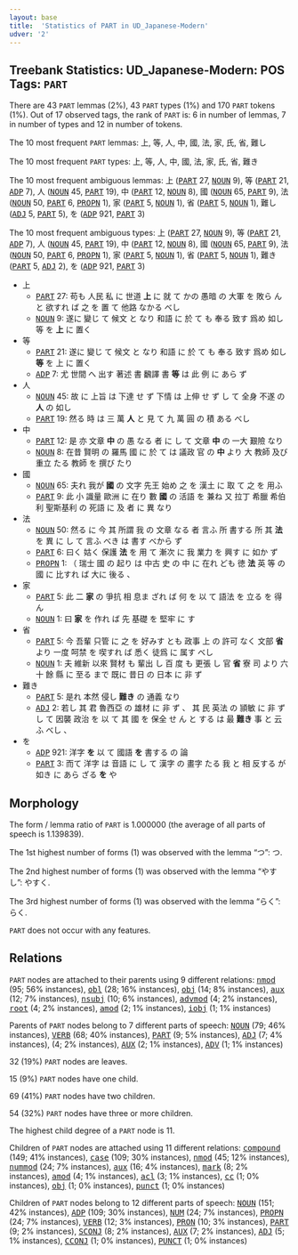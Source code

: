 ```yaml
---
layout: base
title:  'Statistics of PART in UD_Japanese-Modern'
udver: '2'
---
```


## Treebank Statistics: UD_Japanese-Modern: POS Tags: `PART`

There are 43 `PART` lemmas (2%), 43 `PART` types (1%) and 170 `PART` tokens (1%).
Out of 17 observed tags, the rank of `PART` is: 6 in number of lemmas, 7 in number of types and 12 in number of tokens.

The 10 most frequent `PART` lemmas: 上, 等, 人, 中, 國, 法, 家, 氏, 省, 難し

The 10 most frequent `PART` types:  上, 等, 人, 中, 國, 法, 家, 氏, 省, 難き

The 10 most frequent ambiguous lemmas: 上 (<tt><a href="ja_modern-pos-PART.html">PART</a></tt> 27, <tt><a href="ja_modern-pos-NOUN.html">NOUN</a></tt> 9), 等 (<tt><a href="ja_modern-pos-PART.html">PART</a></tt> 21, <tt><a href="ja_modern-pos-ADP.html">ADP</a></tt> 7), 人 (<tt><a href="ja_modern-pos-NOUN.html">NOUN</a></tt> 45, <tt><a href="ja_modern-pos-PART.html">PART</a></tt> 19), 中 (<tt><a href="ja_modern-pos-PART.html">PART</a></tt> 12, <tt><a href="ja_modern-pos-NOUN.html">NOUN</a></tt> 8), 國 (<tt><a href="ja_modern-pos-NOUN.html">NOUN</a></tt> 65, <tt><a href="ja_modern-pos-PART.html">PART</a></tt> 9), 法 (<tt><a href="ja_modern-pos-NOUN.html">NOUN</a></tt> 50, <tt><a href="ja_modern-pos-PART.html">PART</a></tt> 6, <tt><a href="ja_modern-pos-PROPN.html">PROPN</a></tt> 1), 家 (<tt><a href="ja_modern-pos-PART.html">PART</a></tt> 5, <tt><a href="ja_modern-pos-NOUN.html">NOUN</a></tt> 1), 省 (<tt><a href="ja_modern-pos-PART.html">PART</a></tt> 5, <tt><a href="ja_modern-pos-NOUN.html">NOUN</a></tt> 1), 難し (<tt><a href="ja_modern-pos-ADJ.html">ADJ</a></tt> 5, <tt><a href="ja_modern-pos-PART.html">PART</a></tt> 5), を (<tt><a href="ja_modern-pos-ADP.html">ADP</a></tt> 921, <tt><a href="ja_modern-pos-PART.html">PART</a></tt> 3)

The 10 most frequent ambiguous types:  上 (<tt><a href="ja_modern-pos-PART.html">PART</a></tt> 27, <tt><a href="ja_modern-pos-NOUN.html">NOUN</a></tt> 9), 等 (<tt><a href="ja_modern-pos-PART.html">PART</a></tt> 21, <tt><a href="ja_modern-pos-ADP.html">ADP</a></tt> 7), 人 (<tt><a href="ja_modern-pos-NOUN.html">NOUN</a></tt> 45, <tt><a href="ja_modern-pos-PART.html">PART</a></tt> 19), 中 (<tt><a href="ja_modern-pos-PART.html">PART</a></tt> 12, <tt><a href="ja_modern-pos-NOUN.html">NOUN</a></tt> 8), 國 (<tt><a href="ja_modern-pos-NOUN.html">NOUN</a></tt> 65, <tt><a href="ja_modern-pos-PART.html">PART</a></tt> 9), 法 (<tt><a href="ja_modern-pos-NOUN.html">NOUN</a></tt> 50, <tt><a href="ja_modern-pos-PART.html">PART</a></tt> 6, <tt><a href="ja_modern-pos-PROPN.html">PROPN</a></tt> 1), 家 (<tt><a href="ja_modern-pos-PART.html">PART</a></tt> 5, <tt><a href="ja_modern-pos-NOUN.html">NOUN</a></tt> 1), 省 (<tt><a href="ja_modern-pos-PART.html">PART</a></tt> 5, <tt><a href="ja_modern-pos-NOUN.html">NOUN</a></tt> 1), 難き (<tt><a href="ja_modern-pos-PART.html">PART</a></tt> 5, <tt><a href="ja_modern-pos-ADJ.html">ADJ</a></tt> 2), を (<tt><a href="ja_modern-pos-ADP.html">ADP</a></tt> 921, <tt><a href="ja_modern-pos-PART.html">PART</a></tt> 3)


* 上
  * <tt><a href="ja_modern-pos-PART.html">PART</a></tt> 27: 苟も 人民 私 に 世道 <b>上</b> に 就 て かの 愚暗 の 大軍 を 敗ら ん と 欲すれ ば 之 を 置 て 他路 なかる べし
  * <tt><a href="ja_modern-pos-NOUN.html">NOUN</a></tt> 9: 遂に 變じ て 候文 と なり 和語 に 於 て も 奉る 致す 爲め 如し 等 を <b>上</b> に 置く
* 等
  * <tt><a href="ja_modern-pos-PART.html">PART</a></tt> 21: 遂に 變じ て 候文 と なり 和語 に 於 て も 奉る 致す 爲め 如し <b>等</b> を 上 に 置く
  * <tt><a href="ja_modern-pos-ADP.html">ADP</a></tt> 7: 尤 世間 へ 出す 著述 書 飜譯 書 <b>等</b> は 此 例 に あら ず
* 人
  * <tt><a href="ja_modern-pos-NOUN.html">NOUN</a></tt> 45: 故 に 上旨 は 下達 せ ず 下情 は 上伸 せ ず し て 全身 不遂 の <b>人</b> の 如し
  * <tt><a href="ja_modern-pos-PART.html">PART</a></tt> 19: 然る 時 は 三 萬 <b>人</b> と 見 て 九 萬 圓 の 積 ある べし
* 中
  * <tt><a href="ja_modern-pos-PART.html">PART</a></tt> 12: 是 亦 文章 <b>中</b> の 愚 なる 者 に し て 文章 <b>中</b> の 一大 艱險 なり
  * <tt><a href="ja_modern-pos-NOUN.html">NOUN</a></tt> 8: 在昔 賢明 の 羅馬 國 に 於 て は 議政 官 の <b>中</b> より 大 教師 及び 重立 たる 教師 を 撰び たり
* 國
  * <tt><a href="ja_modern-pos-NOUN.html">NOUN</a></tt> 65: 夫れ 我が <b>國</b> の 文字 先王 始め 之 を 漢土 に 取 て 之 を 用ふ
  * <tt><a href="ja_modern-pos-PART.html">PART</a></tt> 9: 此 小 識量 歐洲 に 在り 數 <b>國</b> の 活語 を 兼ね 又 拉丁 希臘 希伯利 聖斯基利 の 死語 に 及 者 に 異 なり
* 法
  * <tt><a href="ja_modern-pos-NOUN.html">NOUN</a></tt> 50: 然る に 今 其 所謂 我 の 文章 なる 者 言ふ 所 書する 所 其 <b>法</b> を 異 に し て 言ふ べき は 書す べから ず
  * <tt><a href="ja_modern-pos-PART.html">PART</a></tt> 6: 曰く 姑く 保護 <b>法</b> を 用 て 漸次 に 我 業力 を 興す に 如か ず
  * <tt><a href="ja_modern-pos-PROPN.html">PROPN</a></tt> 1: （ 瑞士 國 の 起り は 中古 史 の 中 に 在れ ども 徳 <b>法</b> 英 等 の 國 に 比すれ ば 大に 後る 、
* 家
  * <tt><a href="ja_modern-pos-PART.html">PART</a></tt> 5: 此 二 <b>家</b> の 爭抗 相 息ま ざれ ば 何 を 以 て 語法 を 立る を 得 ん
  * <tt><a href="ja_modern-pos-NOUN.html">NOUN</a></tt> 1: 曰 <b>家</b> を 作れ ば 先 基礎 を 堅牢 に す
* 省
  * <tt><a href="ja_modern-pos-PART.html">PART</a></tt> 5: 今 吾輩 只管 に 之 を 好みす とも 政事 上 の 許可 なく 文部 <b>省</b> より 一度 呵禁 を 喫すれ ば 悉く 徒爲 に 属す べし
  * <tt><a href="ja_modern-pos-NOUN.html">NOUN</a></tt> 1: 夫 維新 以來 賢材 も 輩出 し 百 度 も 更張 し 官 <b>省</b> 寮 司 より 六十 餘 縣 に 至る まで 既に 昔日 の 日本 に 非 ず
* 難き
  * <tt><a href="ja_modern-pos-PART.html">PART</a></tt> 5: 是れ 本然 侵し <b>難き</b> の 通義 なり
  * <tt><a href="ja_modern-pos-ADJ.html">ADJ</a></tt> 2: 若し 其 君 魯西亞 の 雄材 に 非 ず 、 其 民 英法 の 頴敏 に 非 ず し て 因襲 政治 を 以 て 其 國 を 保全 せ ん と する は 最 <b>難き</b> 事 と 云ふ べし 、
* を
  * <tt><a href="ja_modern-pos-ADP.html">ADP</a></tt> 921: 洋字 <b>を</b> 以 て 國語 <b>を</b> 書する の 論
  * <tt><a href="ja_modern-pos-PART.html">PART</a></tt> 3: 而て 洋字 は 音語 に し て 漢字 の 畫字 たる 我 と 相 反する が 如き に あら ざる <b>を</b> や

## Morphology

The form / lemma ratio of `PART` is 1.000000 (the average of all parts of speech is 1.139839).

The 1st highest number of forms (1) was observed with the lemma “つ”: つ.

The 2nd highest number of forms (1) was observed with the lemma “やすし”: やすく.

The 3rd highest number of forms (1) was observed with the lemma “らく”: らく.

`PART` does not occur with any features.


## Relations

`PART` nodes are attached to their parents using 9 different relations: <tt><a href="ja_modern-dep-nmod.html">nmod</a></tt> (95; 56% instances), <tt><a href="ja_modern-dep-obl.html">obl</a></tt> (28; 16% instances), <tt><a href="ja_modern-dep-obj.html">obj</a></tt> (14; 8% instances), <tt><a href="ja_modern-dep-aux.html">aux</a></tt> (12; 7% instances), <tt><a href="ja_modern-dep-nsubj.html">nsubj</a></tt> (10; 6% instances), <tt><a href="ja_modern-dep-advmod.html">advmod</a></tt> (4; 2% instances), <tt><a href="ja_modern-dep-root.html">root</a></tt> (4; 2% instances), <tt><a href="ja_modern-dep-amod.html">amod</a></tt> (2; 1% instances), <tt><a href="ja_modern-dep-iobj.html">iobj</a></tt> (1; 1% instances)

Parents of `PART` nodes belong to 7 different parts of speech: <tt><a href="ja_modern-pos-NOUN.html">NOUN</a></tt> (79; 46% instances), <tt><a href="ja_modern-pos-VERB.html">VERB</a></tt> (68; 40% instances), <tt><a href="ja_modern-pos-PART.html">PART</a></tt> (9; 5% instances), <tt><a href="ja_modern-pos-ADJ.html">ADJ</a></tt> (7; 4% instances),  (4; 2% instances), <tt><a href="ja_modern-pos-AUX.html">AUX</a></tt> (2; 1% instances), <tt><a href="ja_modern-pos-ADV.html">ADV</a></tt> (1; 1% instances)

32 (19%) `PART` nodes are leaves.

15 (9%) `PART` nodes have one child.

69 (41%) `PART` nodes have two children.

54 (32%) `PART` nodes have three or more children.

The highest child degree of a `PART` node is 11.

Children of `PART` nodes are attached using 11 different relations: <tt><a href="ja_modern-dep-compound.html">compound</a></tt> (149; 41% instances), <tt><a href="ja_modern-dep-case.html">case</a></tt> (109; 30% instances), <tt><a href="ja_modern-dep-nmod.html">nmod</a></tt> (45; 12% instances), <tt><a href="ja_modern-dep-nummod.html">nummod</a></tt> (24; 7% instances), <tt><a href="ja_modern-dep-aux.html">aux</a></tt> (16; 4% instances), <tt><a href="ja_modern-dep-mark.html">mark</a></tt> (8; 2% instances), <tt><a href="ja_modern-dep-amod.html">amod</a></tt> (4; 1% instances), <tt><a href="ja_modern-dep-acl.html">acl</a></tt> (3; 1% instances), <tt><a href="ja_modern-dep-cc.html">cc</a></tt> (1; 0% instances), <tt><a href="ja_modern-dep-obj.html">obj</a></tt> (1; 0% instances), <tt><a href="ja_modern-dep-punct.html">punct</a></tt> (1; 0% instances)

Children of `PART` nodes belong to 12 different parts of speech: <tt><a href="ja_modern-pos-NOUN.html">NOUN</a></tt> (151; 42% instances), <tt><a href="ja_modern-pos-ADP.html">ADP</a></tt> (109; 30% instances), <tt><a href="ja_modern-pos-NUM.html">NUM</a></tt> (24; 7% instances), <tt><a href="ja_modern-pos-PROPN.html">PROPN</a></tt> (24; 7% instances), <tt><a href="ja_modern-pos-VERB.html">VERB</a></tt> (12; 3% instances), <tt><a href="ja_modern-pos-PRON.html">PRON</a></tt> (10; 3% instances), <tt><a href="ja_modern-pos-PART.html">PART</a></tt> (9; 2% instances), <tt><a href="ja_modern-pos-SCONJ.html">SCONJ</a></tt> (8; 2% instances), <tt><a href="ja_modern-pos-AUX.html">AUX</a></tt> (7; 2% instances), <tt><a href="ja_modern-pos-ADJ.html">ADJ</a></tt> (5; 1% instances), <tt><a href="ja_modern-pos-CCONJ.html">CCONJ</a></tt> (1; 0% instances), <tt><a href="ja_modern-pos-PUNCT.html">PUNCT</a></tt> (1; 0% instances)

